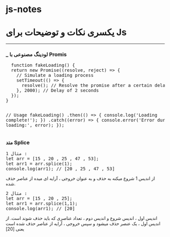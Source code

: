 # js-notes
<h1>یکسری نکات و توضیحات برای Js</h1>
<hr/>
<h3>_ لودینگ مصنوعی با Promis</h3>
<pre>
  function fakeLoading() {
  return new Promise((resolve, reject) => {
    // Simulate a loading process
    setTimeout(() => {
      resolve(); // Resolve the promise after a certain delay
    }, 2000); // Delay of 2 seconds
  });
}

// Usage
fakeLoading()
  .then(() => {
    console.log('Loading complete!');
  })
  .catch((error) => {
    console.error('Error during loading:', error);
  });
</pre>
</hr>
<h3>متد Splice</h3>
<pre>
مثال 1 : 
let arr = [15 , 20 , 25 , 47 , 53];
let arr1 = arr.splice(1);
console.log(arr1); // [20 , 25 , 47 , 53]
</pre>
<p>از اندیس 1 شروع میکنه به حذف و به عنوان خروجی ، آرایه ای میده از عناصر حذف شده.</p>
<pre>
مثال 2 : 
let arr = [15 , 20 , 25];
let arr1 = arr.splice(1,1);
console.log(arr1); // [20]
</pre>
<p>اندیس اول ، اندیس شروع و اندیس دوم ، تعداد عناصری که باید حذف شوند است. از اندیس اول ، یک عنصر حذف میشود و سپس خروجی ، آرایه از عناصر حذف شده است یعنی [20]</p>

